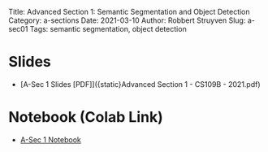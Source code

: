 Title: Advanced Section 1: Semantic Segmentation and Object Detection
Category: a-sections
Date: 2021-03-10
Author: Robbert Struyven
Slug: a-sec01
Tags: semantic segmentation, object detection 

# Slides 
- [A-Sec 1 Slides [PDF]]({static}Advanced Section 1 - CS109B - 2021.pdf)

# Notebook (Colab Link)
- [A-Sec 1 Notebook]('https://colab.research.google.com/drive/1-MMUZp15moE9dPuDi8DCzxQb_5HYJrcN?usp=sharing')

